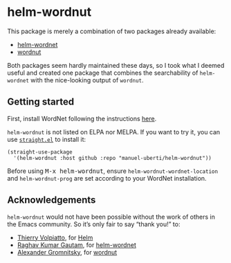 # helm-wordnut

This package is merely a combination of two packages already available:

- [helm-wordnet](https://github.com/raghavgautam/helm-wordnet)
- [wordnut](https://github.com/gromnitsky/wordnut)

Both packages seem hardly maintained these days, so I took what I deemed useful
and created one package that combines the searchability of `helm-wordnet` with the
nice-looking output of `wordnut`.

## Getting started

First, install WordNet following the instructions [here](https://wordnet.princeton.edu/download).

`helm-wordnut` is not listed on ELPA nor MELPA. If you want to try it, you can use
[`straight.el`](https://github.com/raxod502/straight.el) to install it:

```elisp
(straight-use-package
  '(helm-wordnut :host github :repo "manuel-uberti/helm-wordnut"))
```

Before using <kbd>M-x helm-wordnut</kbd>, ensure `helm-wordnut-wordnet-location` and
`helm-wordnut-prog` are set according to your WordNet installation.

## Acknowledgements

`helm-wordnut` would not have been possible without the work of others in the
Emacs community. So it’s only fair to say “thank you!” to:

- [Thierry Volpiatto](https://github.com/thierryvolpiatto), for [Helm](https://github.com/emacs-helm)
- [Raghav Kumar Gautam](https://github.com/raghavgautam), for [helm-wordnet](https://github.com/raghavgautam/helm-wordnet)
- [Alexander Gromnitsky](https://github.com/gromnitsky), for [wordnut](https://github.com/gromnitsky/wordnut)

